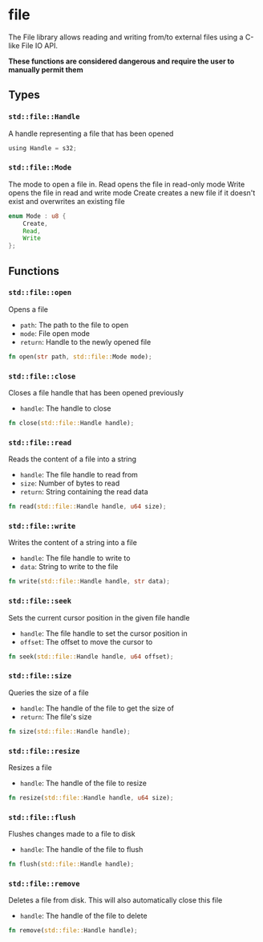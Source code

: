 # file
The File library allows reading and writing from/to external files using
a C-like File IO API.

**These functions are considered dangerous and require the user to manually permit them**


## Types

### `std::file::Handle`

A handle representing a file that has been opened

```rust
using Handle = s32;
```
### `std::file::Mode`

The mode to open a file in.
Read opens the file in read-only mode
Write opens the file in read and write mode
Create creates a new file if it doesn't exist and overwrites an existing file

```rust
enum Mode : u8 {
    Create,
    Read,
    Write
};
```


## Functions

### `std::file::open`

Opens a file
- `path`: The path to the file to open
- `mode`: File open mode
- `return`: Handle to the newly opened file


```rust
fn open(str path, std::file::Mode mode);
```
### `std::file::close`

Closes a file handle that has been opened previously
- `handle`: The handle to close


```rust
fn close(std::file::Handle handle);
```
### `std::file::read`

Reads the content of a file into a string
- `handle`: The file handle to read from
- `size`: Number of bytes to read
- `return`: String containing the read data


```rust
fn read(std::file::Handle handle, u64 size);
```
### `std::file::write`

Writes the content of a string into a file
- `handle`: The file handle to write to
- `data`: String to write to the file


```rust
fn write(std::file::Handle handle, str data);
```
### `std::file::seek`

Sets the current cursor position in the given file handle
- `handle`: The file handle to set the cursor position in
- `offset`: The offset to move the cursor to


```rust
fn seek(std::file::Handle handle, u64 offset);
```
### `std::file::size`

Queries the size of a file
- `handle`: The handle of the file to get the size of
- `return`: The file's size


```rust
fn size(std::file::Handle handle);
```
### `std::file::resize`

Resizes a file
- `handle`: The handle of the file to resize


```rust
fn resize(std::file::Handle handle, u64 size);
```
### `std::file::flush`

Flushes changes made to a file to disk
- `handle`: The handle of the file to flush


```rust
fn flush(std::file::Handle handle);
```
### `std::file::remove`

Deletes a file from disk. This will also automatically close this file
- `handle`: The handle of the file to delete


```rust
fn remove(std::file::Handle handle);
```
